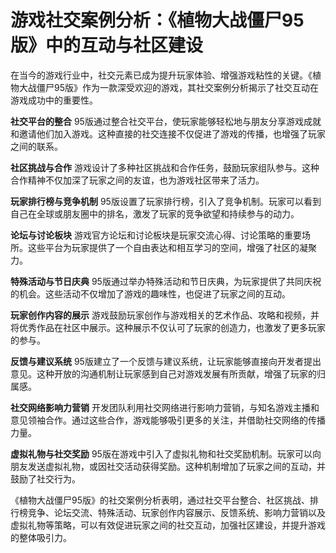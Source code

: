 # 游戏社交案例分析：《植物大战僵尸95版》中的互动与社区建设

在当今的游戏行业中，社交元素已成为提升玩家体验、增强游戏粘性的关键。《植物大战僵尸95版》作为一款深受欢迎的游戏，其社交案例分析揭示了社交互动在游戏成功中的重要性。

**社交平台的整合**
95版通过整合社交平台，使玩家能够轻松地与朋友分享游戏成就和邀请他们加入游戏。这种直接的社交连接不仅促进了游戏的传播，也增强了玩家之间的联系。

**社区挑战与合作**
游戏设计了多种社区挑战和合作任务，鼓励玩家组队参与。这种合作精神不仅加深了玩家之间的友谊，也为游戏社区带来了活力。

**玩家排行榜与竞争机制**
95版设置了玩家排行榜，引入了竞争机制。玩家可以看到自己在全球或朋友圈中的排名，激发了玩家的竞争欲望和持续参与的动力。

**论坛与讨论板块**
游戏官方论坛和讨论板块是玩家交流心得、讨论策略的重要场所。这些平台为玩家提供了一个自由表达和相互学习的空间，增强了社区的凝聚力。

**特殊活动与节日庆典**
95版通过举办特殊活动和节日庆典，为玩家提供了共同庆祝的机会。这些活动不仅增加了游戏的趣味性，也促进了玩家之间的互动。

**玩家创作内容的展示**
游戏鼓励玩家创作与游戏相关的艺术作品、攻略和视频，并将优秀作品在社区中展示。这种展示不仅认可了玩家的创造力，也激发了更多玩家的参与。

**反馈与建议系统**
95版建立了一个反馈与建议系统，让玩家能够直接向开发者提出意见。这种开放的沟通机制让玩家感到自己对游戏发展有所贡献，增强了玩家的归属感。

**社交网络影响力营销**
开发团队利用社交网络进行影响力营销，与知名游戏主播和意见领袖合作。通过这些合作，游戏能够吸引更多的关注，并借助社交网络的传播力量。

**虚拟礼物与社交奖励**
95版在游戏中引入了虚拟礼物和社交奖励机制。玩家可以向朋友发送虚拟礼物，或因社交活动获得奖励。这种机制增加了玩家之间的互动，并鼓励了社交行为。

《植物大战僵尸95版》的社交案例分析表明，通过社交平台整合、社区挑战、排行榜竞争、论坛交流、特殊活动、玩家创作内容展示、反馈系统、影响力营销以及虚拟礼物等策略，可以有效促进玩家之间的社交互动，加强社区建设，并提升游戏的整体吸引力。